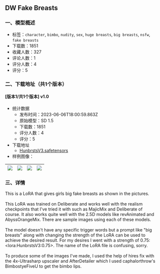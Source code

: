 ## DW Fake Breasts
### 一、模型概述

- 标签：`character`, `bimbo`, `nudity`, `sex`, `huge breasts`, `big breasts`, `nsfw`, `fake breasts`
- 下载数：1851
- 收藏人数：327
- 评论人数：1
- 评分人数：4
- 评分：5

### 二、下载地址（共1个版本）

#### [版本1/共1个版本] v1.0

- 统计数据
  - 发布时间：2023-06-06T18:00:59.863Z
  - 原始模型：SD 1.5
  - 下载数：1851
  - 评分人数：4
  - 评分：5
- 下载地址
  - [HunbrstsV3.safetensors](https://civitai.com/api/download/models/90538)
- 样例图像：

| <img src="https://image.civitai.com/xG1nkqKTMzGDvpLrqFT7WA/75c680bf-0879-4f7a-96b9-d3988c648e35/width=450/1052501.jpeg" /> | <img src="https://image.civitai.com/xG1nkqKTMzGDvpLrqFT7WA/a4857574-92bd-46be-8fb4-a4e614b9a64d/width=450/1052497.jpeg" /> | <img src="https://image.civitai.com/xG1nkqKTMzGDvpLrqFT7WA/4070c9d2-a5d7-47d8-8105-568153bd5000/width=450/1052498.jpeg" /> | <img src="https://image.civitai.com/xG1nkqKTMzGDvpLrqFT7WA/9e6fcf30-09e1-4a9b-93c7-06db1416dfbb/width=450/1052502.jpeg" /> |
| ---- | ---- | ---- | ---- |


### 三、详情
<p>This is a LoRA that gives girls big fake breasts as shown in the pictures.<br /><br />This LoRA was trained on Deliberate and works well with the realism checkpoints that I've tried it with such as MajicMix and Deliberate of course. It also works quite well with the 2.5D models like revAnimated and AbyssOrangeMix. There are sample images using each of these models.<br /><br />The model doesn't have any specific trigger words but a prompt like "big breasts" along with changing the strength of the LoRA can be used to achieve the desired result. For my desires I went with a strength of 0.75: &lt;lora:HunbrstsV3:0.75&gt;. The name of the LoRA file is confusing, sorry.<br /><br />To produce some of the images I've made, I used the help of hires fix with the 4x-Ultrasharp upscaler and AfterDetailer which I used caphalorthrow's BimbostyeFiveU to get the bimbo lips.</p>